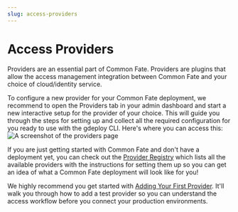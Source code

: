 ```yaml
---
slug: access-providers
---
```


# Access Providers

Providers are an essential part of Common Fate. Providers are plugins that allow the access management integration between Common Fate and your choice of cloud/identity service.

To configure a new provider for your Common Fate deployment, we recommend to open the Providers tab in your admin dashboard and start a new interactive setup for the provider of your choice.
This will guide you through the steps for setting up and collect all the required configuration for you ready to use with the gdeploy CLI. Here's where you can access this:
![A screenshot of the providers page](/img/access-providers/01-providersadmin.png)

If you are just getting started with Common Fate and don't have a deployment yet, you can check out the [Provider Registry](./registry/00-provider-registry.md) which lists all the available providers with the instructions for setting them up so you can get an idea of what a Common Fate deployment will look like for you!

We highly recommend you get started with [Adding Your First Provider](/common-fate/providers/add-first-provider/first-provider). It'll walk you through how to add a test provider so you can understand the access workflow before you connect your production environments.
